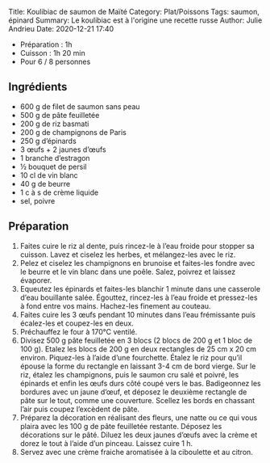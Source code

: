 Title: Koulibiac de saumon de Maïté
Category: Plat/Poissons
Tags: saumon, épinard
Summary: Le koulibiac est à l'origine une recette russe
Author: Julie Andrieu
Date:  2020-12-21 17:40

- Préparation : 1h
- Cuisson : 1h 20 min
- Pour 6 / 8 personnes

## Ingrédients

- 600 g de filet de saumon sans peau
- 500 g de pâte feuilletée
- 200 g de riz basmati
- 200 g de champignons de Paris
- 250 g d’épinards
- 3 œufs + 2 jaunes d’œufs
- 1 branche d’estragon
- ½ bouquet de persil
- 10 cl de vin blanc
- 40 g de beurre
- 1 c à s de crème liquide
- sel, poivre

## Préparation
1. Faites cuire le riz al dente, puis rincez-le à l’eau froide pour stopper sa cuisson. Lavez et ciselez les herbes, et mélangez-les avec le riz.
2. Pelez et ciselez les champignons en brunoise et faites-les fondre avec le beurre et le vin blanc dans une poêle. Salez, poivrez et laissez évaporer.
3. Equeutez les épinards et faites-les blanchir 1 minute dans une casserole d’eau bouillante salée. Égouttez, rincez-les à l’eau froide et pressez-les à fond entre vos mains. Hachez-les finement au couteau.
4. Faites cuire les 3 œufs pendant 10 minutes dans l’eau frémissante puis écalez-les et coupez-les en deux.
5. Préchauffez le four à 170°C ventilé.
6. Divisez 500 g pâte feuilletée en 3 blocs (2 blocs de 200 g et 1 bloc de 100 g). Etalez les blocs de 200 g en deux rectangles de 25 cm x 20 cm environ. Piquez-les à l’aide d’une fourchette. Étalez le riz pour qu’il épouse la forme du rectangle en laissant 3-4 cm de bord vierge. Sur le riz, étalez les champignons, puis le saumon cru salé et poivré, les épinards et enfin les œufs durs côté coupé vers le bas. Badigeonnez les bordures avec un jaune d’œuf, et déposez le deuxième rectangle de pâte sur le tout, comme une couverture. Scellez les bords en chassant l’air puis coupez l’excèdent de pâte.
7. Préparez la décoration en réalisant des fleurs, une natte ou ce qui vous plaira avec les 100 g de pâte feuilletée restante. Déposez les décorations sur le pâté. Diluez les deux jaunes d’œufs avec la crème et dorez le tout à l’aide d’un pinceau. Laissez cuire 1 h.
8. Servez avec une crème fraiche aromatisée à la ciboulette et au citron.
